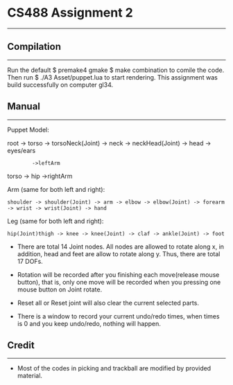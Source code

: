 # CS488 Assignment 2

---

## Compilation

----

Run the default 
		$ premake4 gmake 
		$ make
combination to comile the code. 
Then run 
		$ ./A3 Asset/puppet.lua
to start rendering. This assignment was build successfully on computer gl34.

## Manual

----

Puppet Model:

root -> torso	-> torsoNeck(Joint) -> neck -> neckHead(Joint) -> head -> eyes/ears

			->leftArm
torso -> hip
			->rightArm


Arm (same for both left and right):

	shoulder -> shoulder(Joint) -> arm -> elbow -> elbow(Joint) -> forearm -> wrist -> wrist(Joint) -> hand

Leg (same for both left and right):

	hip(Joint)thigh -> knee -> knee(Joint) -> claf -> ankle(Joint) -> foot

* There are total 14 Joint nodes. 
	All nodes are allowed to rotate along x, in addition, head and feet are allow to rotate along y.
	Thus, there are total 17 DOFs.

* Rotation will be recorded after you finishing each move(release mouse button), that is, only one move will be recorded when you pressing one mouse button on Joint rotate.

* Reset all or Reset joint will also clear the current selected parts.

* There is a window to record your current undo/redo times, when times is 0 and you keep undo/redo, nothing will happen.

## Credit

----

* Most of the codes in picking and trackball are modified by provided material.
